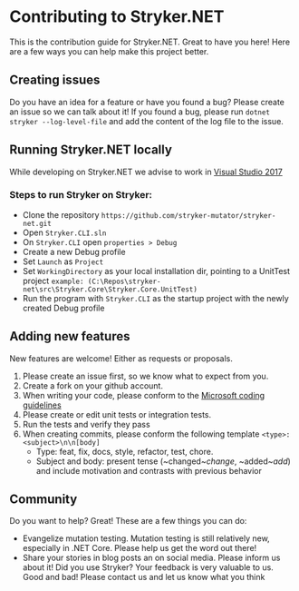 # Contributing to Stryker.NET
This is the contribution guide for Stryker.NET. Great to have you here! Here are a few ways you can help make this project better.

## Creating issues
Do you have an idea for a feature or have you found a bug? Please create an issue so we can talk about it!
If you found a bug, please run ```dotnet stryker --log-level-file``` and add the content of the log file to the issue.

## Running Stryker.NET locally
While developing on Stryker.NET we advise to work in [Visual Studio 2017](https://www.visualstudio.com/downloads/)

### Steps to run Stryker on Stryker:
*	Clone the repository `https://github.com/stryker-mutator/stryker-net.git`
*	Open `Stryker.CLI.sln`
*	On `Stryker.CLI` open `properties > Debug`
*	Create a new Debug profile
*	Set `Launch` as `Project` 
*	Set `WorkingDirectory` as your local installation dir, pointing to a UnitTest project `example: (C:\Repos\stryker-net\src\Stryker.Core\Stryker.Core.UnitTest)`
*	Run the program with `Stryker.CLI` as the startup project with the newly created Debug profile

## Adding new features
New features are welcome! Either as requests or proposals.

1.	Please create an issue first, so we know what to expect from you.
2.	Create a fork on your github account.
3.	When writing your code, please conform to the [Microsoft coding guidelines](https://docs.microsoft.com/en-us/dotnet/csharp/programming-guide/inside-a-program/coding-conventions)
4.	Please create or edit unit tests or integration tests.
5.	Run the tests and verify they pass
6. 	When creating commits, please conform the following template `<type>: <subject>\n\n[body]`
	* Type: feat, fix, docs, style, refactor, test, chore.
	* Subject and body: present tense (~changed~*change*, ~added~*add*) and include motivation and contrasts with previous behavior

## Community
Do you want to help? Great! These are a few things you can do:

* Evangelize mutation testing. Mutation testing is still relatively new, especially in .NET Core. Please help us get the word out there!
* Share your stories in blog posts an on social media. Please inform us about it! Did you use Stryker? Your feedback is very valuable to us. Good and bad! Please contact us and let us know what you think

